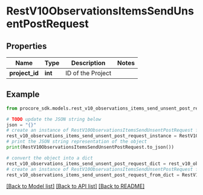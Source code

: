 # RestV10ObservationsItemsSendUnsentPostRequest


## Properties

Name | Type | Description | Notes
------------ | ------------- | ------------- | -------------
**project_id** | **int** | ID of the Project | 

## Example

```python
from procore_sdk.models.rest_v10_observations_items_send_unsent_post_request import RestV10ObservationsItemsSendUnsentPostRequest

# TODO update the JSON string below
json = "{}"
# create an instance of RestV10ObservationsItemsSendUnsentPostRequest from a JSON string
rest_v10_observations_items_send_unsent_post_request_instance = RestV10ObservationsItemsSendUnsentPostRequest.from_json(json)
# print the JSON string representation of the object
print(RestV10ObservationsItemsSendUnsentPostRequest.to_json())

# convert the object into a dict
rest_v10_observations_items_send_unsent_post_request_dict = rest_v10_observations_items_send_unsent_post_request_instance.to_dict()
# create an instance of RestV10ObservationsItemsSendUnsentPostRequest from a dict
rest_v10_observations_items_send_unsent_post_request_from_dict = RestV10ObservationsItemsSendUnsentPostRequest.from_dict(rest_v10_observations_items_send_unsent_post_request_dict)
```
[[Back to Model list]](../README.md#documentation-for-models) [[Back to API list]](../README.md#documentation-for-api-endpoints) [[Back to README]](../README.md)


